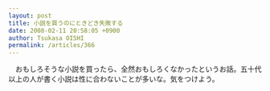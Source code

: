 ```yaml
---
layout: post
title: 小説を買うのにときどき失敗する
date: 2008-02-11 20:58:05 +0900
author: Tsukasa OISHI
permalink: /articles/366
---
```



　おもしろそうな小説を買ったら、全然おもしろくなかったというお話。五十代以上の人が書く小説は性に合わないことが多いな。気をつけよう。  

